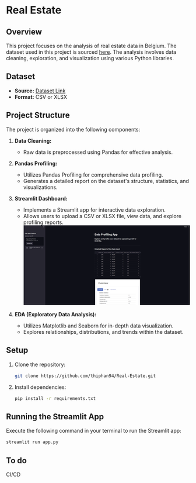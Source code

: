 # Real Estate

## Overview

This project focuses on the analysis of real estate data in Belgium. The dataset used in this project is sourced [here](https://github.com/MDropsy/challenge-collecting-data). The analysis involves data cleaning, exploration, and visualization using various Python libraries.

## Dataset

- **Source:** [Dataset Link](https://github.com/MDropsy/challenge-collecting-data)
- **Format:** CSV or XLSX

## Project Structure

The project is organized into the following components:

1. **Data Cleaning:**
   - Raw data is preprocessed using Pandas for effective analysis.

2. **Pandas Profiling:**
   - Utilizes Pandas Profiling for comprehensive data profiling.
   - Generates a detailed report on the dataset's structure, statistics, and visualizations.

3. **Streamlit Dashboard:**
   - Implements a Streamlit app for interactive data exploration.
   - Allows users to upload a CSV or XLSX file, view data, and explore profiling reports.
![Streamlit](./img/streamlit.png)
4. **EDA (Exploratory Data Analysis):**
   - Utilizes Matplotlib and Seaborn for in-depth data visualization.
   - Explores relationships, distributions, and trends within the dataset.

## Setup

1. Clone the repository:

    ```bash
    git clone https://github.com/thiphan94/Real-Estate.git
    ```

2. Install dependencies:

    ```bash
    pip install -r requirements.txt
    ```

## Running the Streamlit App

Execute the following command in your terminal to run the Streamlit app:

```bash
streamlit run app.py
```
## To do 
CI/CD
